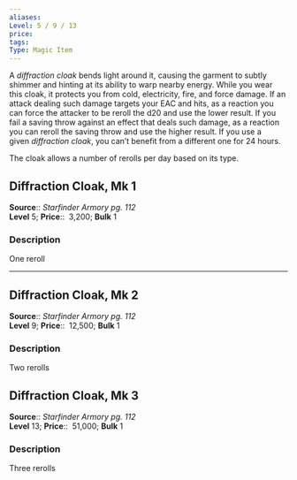 ```yaml
---
aliases: 
Level: 5 / 9 / 13
price: 
tags: 
Type: Magic Item
---
```

A _diffraction cloak_ bends light around it, causing the garment to subtly shimmer and hinting at its ability to warp nearby energy. While you wear this cloak, it protects you from cold, electricity, fire, and force damage. If an attack dealing such damage targets your EAC and hits, as a reaction you can force the attacker to be reroll the d20 and use the lower result. If you fail a saving throw against an effect that deals such damage, as a reaction you can reroll the saving throw and use the higher result. If you use a given _diffraction cloak_, you can’t benefit from a different one for 24 hours.  
  
The cloak allows a number of rerolls per day based on its type.  

## Diffraction Cloak, Mk 1

**Source**:: _Starfinder Armory pg. 112_  
**Level** 5;
**Price**::  3,200; **Bulk** 1

### Description

One reroll

---

## Diffraction Cloak, Mk 2

**Source**:: _Starfinder Armory pg. 112_  
**Level** 9;
**Price**::  12,500; **Bulk** 1

### Description

Two rerolls

## Diffraction Cloak, Mk 3

**Source**:: _Starfinder Armory pg. 112_  
**Level** 13;
**Price**::  51,000; **Bulk** 1

### Description

Three rerolls
